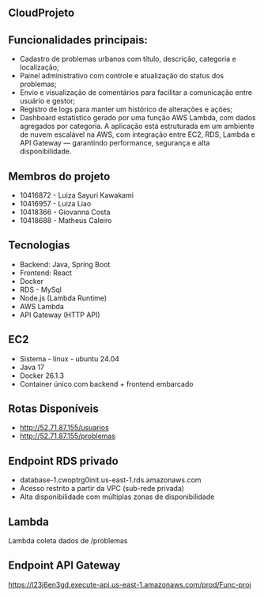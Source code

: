 ## CloudProjeto

## Funcionalidades principais:
- Cadastro de problemas urbanos com título, descrição, categoria e localização;
- Painel administrativo com controle e atualização do status dos problemas;
- Envio e visualização de comentários para facilitar a comunicação entre usuário e gestor;
- Registro de logs para manter um histórico de alterações e ações;
- Dashboard estatístico gerado por uma função AWS Lambda, com dados agregados por categoria.
A aplicação está estruturada em um ambiente de nuvem escalável na AWS, com integração entre EC2, RDS, Lambda e API Gateway — garantindo performance, segurança e alta disponibilidade.

## Membros do projeto 
- 10416872 - Luiza Sayuri Kawakami 
- 10416957 - Luiza Liao
- 10418366 - Giovanna Costa 
- 10418688 - Matheus Caleiro


## Tecnologias
- Backend: Java, Spring Boot 
- Frontend: React
- Docker 
- RDS - MySql 
- Node.js (Lambda Runtime) 
- AWS Lambda 
- API Gateway (HTTP API) 


## EC2
- Sistema - linux - ubuntu 24.04
- Java 17
- Docker 26.1.3
- Container único com backend + frontend embarcado


## Rotas Disponíveis
- http://52.71.87.155/usuarios
- http://52.71.87.155/problemas


## Endpoint RDS privado
- database-1.cwoptrg0init.us-east-1.rds.amazonaws.com
- Acesso restrito a partir da VPC (sub-rede privada)
- Alta disponibilidade com múltiplas zonas de disponibilidade


## Lambda
Lambda coleta dados de /problemas


## Endpoint API Gateway
https://l23j6en3gd.execute-api.us-east-1.amazonaws.com/prod/Func-proj



